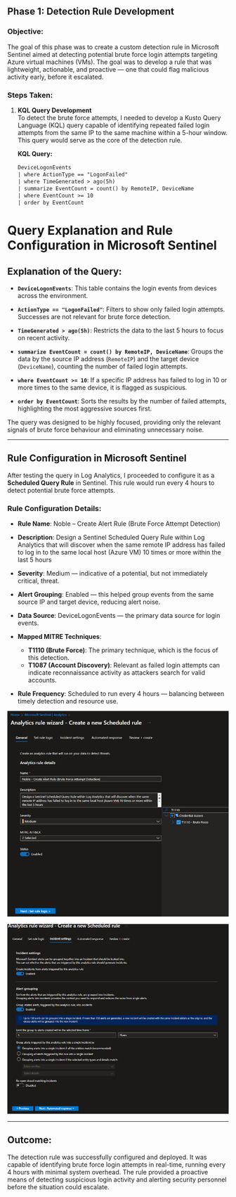 
## Phase 1: Detection Rule Development

### Objective:  
The goal of this phase was to create a custom detection rule in Microsoft Sentinel aimed at detecting potential brute force login attempts targeting Azure virtual machines (VMs). The goal was to develop a rule that was lightweight, actionable, and proactive — one that could flag malicious activity early, before it escalated.

### Steps Taken:

1. **KQL Query Development**  
   To detect the brute force attempts, I needed to develop a Kusto Query Language (KQL) query capable of identifying repeated failed login attempts from the same IP to the same machine within a 5-hour window. This query would serve as the core of the detection rule.

   **KQL Query:**
   ```kusto
   DeviceLogonEvents
   | where ActionType == "LogonFailed"
   | where TimeGenerated > ago(5h)
   | summarize EventCount = count() by RemoteIP, DeviceName
   | where EventCount >= 10
   | order by EventCount
   ```
# Query Explanation and Rule Configuration in Microsoft Sentinel

## Explanation of the Query:

- **`DeviceLogonEvents`**: This table contains the login events from devices across the environment.
  
- **`ActionType == "LogonFailed"`**: Filters to show only failed login attempts. Successes are not relevant for brute force detection.
  
- **`TimeGenerated > ago(5h)`**: Restricts the data to the last 5 hours to focus on recent activity.
  
- **`summarize EventCount = count() by RemoteIP, DeviceName`**: Groups the data by the source IP address (`RemoteIP`) and the target device (`DeviceName`), counting the number of failed login attempts.
  
- **`where EventCount >= 10`**: If a specific IP address has failed to log in 10 or more times to the same device, it is flagged as suspicious.
  
- **`order by EventCount`**: Sorts the results by the number of failed attempts, highlighting the most aggressive sources first.

The query was designed to be highly focused, providing only the relevant signals of brute force behaviour and eliminating unnecessary noise.

---

## Rule Configuration in Microsoft Sentinel

After testing the query in Log Analytics, I proceeded to configure it as a **Scheduled Query Rule** in Sentinel. This rule would run every 4 hours to detect potential brute force attempts.

### Rule Configuration Details:

- **Rule Name**: Noble – Create Alert Rule (Brute Force Attempt Detection)

- **Description**: Design a Sentinel Scheduled Query Rule within Log Analytics that will discover when the same remote IP address has failed to log in to the same local host (Azure VM) 10 times or more within the last 5 hours
  
- **Severity**: Medium — indicative of a potential, but not immediately critical, threat.
  
- **Alert Grouping**: Enabled — this helped group events from the same source IP and target device, reducing alert noise.
  
- **Data Source**: DeviceLogonEvents — the primary data source for login events.
  
- **Mapped MITRE Techniques**:
  - **T1110 (Brute Force)**: The primary technique, which is the focus of this detection.
  - **T1087 (Account Discovery)**: Relevant as failed login attempts can indicate reconnaissance activity as attackers search for valid accounts.
  
- **Rule Frequency**: Scheduled to run every 4 hours — balancing between timely detection and resource use.
  
![](3-Images/14.png)

![](3-Images/10.png)

---

## Outcome:

The detection rule was successfully configured and deployed. It was capable of identifying brute force login attempts in real-time, running every 4 hours with minimal system overhead. The rule provided a proactive means of detecting suspicious login activity and alerting security personnel before the situation could escalate.
